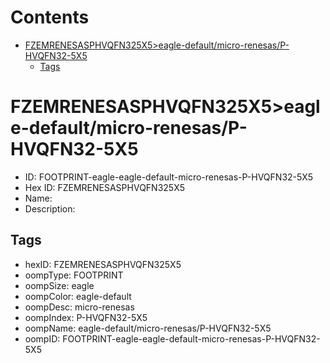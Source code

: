 



Contents
========

* [FZEMRENESASPHVQFN325X5>eagle-default/micro-renesas/P-HVQFN32-5X5](#fzemrenesasphvqfn325x5eagle-defaultmicro-renesasp-hvqfn32-5x5)
	* [Tags](#tags)

# FZEMRENESASPHVQFN325X5>eagle-default/micro-renesas/P-HVQFN32-5X5

- ID: FOOTPRINT-eagle-eagle-default-micro-renesas-P-HVQFN32-5X5
- Hex ID: FZEMRENESASPHVQFN325X5
- Name: 
- Description: 

## Tags

- hexID: FZEMRENESASPHVQFN325X5
- oompType: FOOTPRINT
- oompSize: eagle
- oompColor: eagle-default
- oompDesc: micro-renesas
- oompIndex: P-HVQFN32-5X5
- oompName: eagle-default/micro-renesas/P-HVQFN32-5X5
- oompID: FOOTPRINT-eagle-eagle-default-micro-renesas-P-HVQFN32-5X5
